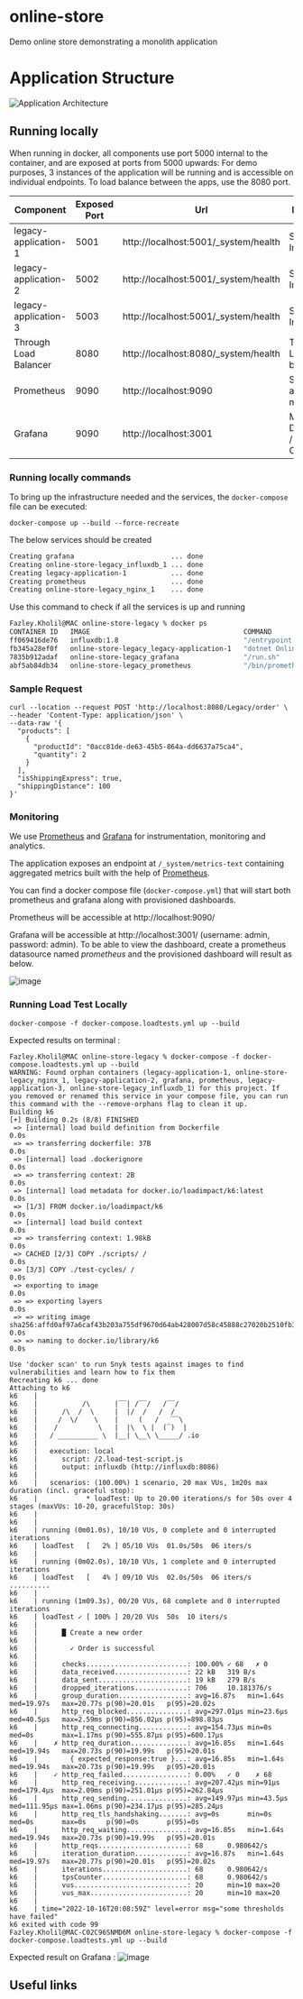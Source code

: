 # online-store
Demo online store demonstrating a monolith application

# Application Structure
![Application Architecture](./resources/online-demo-legacy.png "Application Architecture")


## Running locally

When running in docker, all components use port 5000 internal to the container, and are exposed at ports from 5000 upwards:
For demo purposes, 3 instances of the application will be running and is accessible on individual endpoints.
To load balance between the apps, use the 8080 port.

|Component   | Exposed Port  |  Url |Description |
|---|---|---|---|
| legacy-application-1 | 5001 | http://localhost:5001/_system/health |Service Instance|
| legacy-application-2 | 5002 | http://localhost:5001/_system/health |Service Instance|
| legacy-application-3 | 5003 | http://localhost:5001/_system/health |Service Instance|
| Through Load Balancer | 8080 | http://localhost:8080/_system/health |Through Load balancer|
| Prometheus | 9090 | http://localhost:9090 |Scrapping application metrics|
| Grafana | 9090 | http://localhost:3001 |Metrics Dashbaords / Observability|

### Running locally commands
To bring up the infrastructure needed and the services, the `docker-compose` file can be executed:

```
docker-compose up --build --force-recreate
```

The below services should be created
```bash
Creating grafana                        ... done
Creating online-store-legacy_influxdb_1 ... done
Creating legacy-application-1           ... done
Creating prometheus                     ... done
Creating online-store-legacy_nginx_1    ... done
```

Use this command to check if all the services is up and running
```bash
Fazley.Kholil@MAC online-store-legacy % docker ps
CONTAINER ID   IMAGE                                      COMMAND                  CREATED         STATUS         PORTS                                       NAMES
ff069416de76   influxdb:1.8                               "/entrypoint.sh infl…"   2 minutes ago   Up 2 minutes   0.0.0.0:8086->8086/tcp, :::8086->8086/tcp   online-store-legacy_influxdb_1
fb345a28ef0f   online-store-legacy_legacy-application-1   "dotnet OnlineStore.…"   2 minutes ago   Up 2 minutes   0.0.0.0:5001->5000/tcp, :::5001->5000/tcp   legacy-application-1
7835b912adaf   online-store-legacy_grafana                "/run.sh"                2 minutes ago   Up 2 minutes   0.0.0.0:3001->3000/tcp, :::3001->3000/tcp   grafana
abf5ab84db34   online-store-legacy_prometheus             "/bin/prometheus --c…"   2 minutes ago   Up 2 minutes   0.0.0.0:9090->9090/tcp, :::9090->9090/tcp   prometheus
```

### Sample Request

```
curl --location --request POST 'http://localhost:8080/Legacy/order' \
--header 'Content-Type: application/json' \
--data-raw '{
  "products": [
    {
      "productId": "0acc81de-de63-45b5-864a-dd6637a75ca4",
      "quantity": 2
    }
  ],
  "isShippingExpress": true,
  "shippingDistance": 100
}'
```


### Monitoring

We use [Prometheus](https://prometheus.io/) and [Grafana](https://grafana.com/) for instrumentation, monitoring and analytics.

The application exposes an endpoint at `/_system/metrics-text` containing aggregated metrics built with the help of [Prometheus](https://prometheus.io/).

You can find a docker compose file (`docker-compose.yml`) that will start both prometheus and grafana along with provisioned dashboards.


Prometheus will be accessible at http://localhost:9090/

Grafana will be accessible at http://localhost:3001/ (username: admin, password: admin).
To be able to view the dashboard, create a prometheus datasource named *prometheus* and the provisioned dashboard will result as below.

![image](resources/legacy-app-result.png)

### Running Load Test Locally
```
docker-compose -f docker-compose.loadtests.yml up --build
```

Expected results on terminal : 
```
Fazley.Kholil@MAC online-store-legacy % docker-compose -f docker-compose.loadtests.yml up --build
WARNING: Found orphan containers (legacy-application-1, online-store-legacy_nginx_1, legacy-application-2, grafana, prometheus, legacy-application-3, online-store-legacy_influxdb_1) for this project. If you removed or renamed this service in your compose file, you can run this command with the --remove-orphans flag to clean it up.
Building k6
[+] Building 0.2s (8/8) FINISHED                                                                                                                                                                                                                            
 => [internal] load build definition from Dockerfile                                                                                                                                                                                                   0.0s
 => => transferring dockerfile: 37B                                                                                                                                                                                                                    0.0s
 => [internal] load .dockerignore                                                                                                                                                                                                                      0.0s
 => => transferring context: 2B                                                                                                                                                                                                                        0.0s
 => [internal] load metadata for docker.io/loadimpact/k6:latest                                                                                                                                                                                        0.0s
 => [1/3] FROM docker.io/loadimpact/k6                                                                                                                                                                                                                 0.0s
 => [internal] load build context                                                                                                                                                                                                                      0.0s
 => => transferring context: 1.98kB                                                                                                                                                                                                                    0.0s
 => CACHED [2/3] COPY ./scripts/ /                                                                                                                                                                                                                     0.0s
 => [3/3] COPY ./test-cycles/ /                                                                                                                                                                                                                        0.0s
 => exporting to image                                                                                                                                                                                                                                 0.0s
 => => exporting layers                                                                                                                                                                                                                                0.0s
 => => writing image sha256:affd0af97a6caf43b203a755df9670d64ab428007d58c45888c27020b2510fb3                                                                                                                                                           0.0s
 => => naming to docker.io/library/k6                                                                                                                                                                                                                  0.0s

Use 'docker scan' to run Snyk tests against images to find vulnerabilities and learn how to fix them
Recreating k6 ... done
Attaching to k6
k6    | 
k6    |           /\      |‾‾| /‾‾/   /‾‾/   
k6    |      /\  /  \     |  |/  /   /  /    
k6    |     /  \/    \    |     (   /   ‾‾\  
k6    |    /          \   |  |\  \ |  (‾)  | 
k6    |   / __________ \  |__| \__\ \_____/ .io
k6    | 
k6    |   execution: local
k6    |      script: /2.load-test-script.js
k6    |      output: influxdb (http://influxdb:8086)
k6    | 
k6    |   scenarios: (100.00%) 1 scenario, 20 max VUs, 1m20s max duration (incl. graceful stop):
k6    |            * loadTest: Up to 20.00 iterations/s for 50s over 4 stages (maxVUs: 10-20, gracefulStop: 30s)
k6    | 
k6    | 
k6    | running (0m01.0s), 10/10 VUs, 0 complete and 0 interrupted iterations
k6    | loadTest   [   2% ] 05/10 VUs  01.0s/50s  06 iters/s
k6    | 
k6    | running (0m02.0s), 10/10 VUs, 1 complete and 0 interrupted iterations
k6    | loadTest   [   4% ] 09/10 VUs  02.0s/50s  06 iters/s
..........
k6    | 
k6    | running (1m09.3s), 00/20 VUs, 68 complete and 0 interrupted iterations
k6    | loadTest ✓ [ 100% ] 20/20 VUs  50s  10 iters/s
k6    | 
k6    |      █ Create a new order
k6    | 
k6    |        ✓ Order is successful
k6    | 
k6    |      checks.........................: 100.00% ✓ 68   ✗ 0   
k6    |      data_received..................: 22 kB   319 B/s
k6    |      data_sent......................: 19 kB   279 B/s
k6    |      dropped_iterations.............: 706     10.181376/s
k6    |      group_duration.................: avg=16.87s   min=1.64s  med=19.97s   max=20.77s p(90)=20.01s   p(95)=20.02s  
k6    |      http_req_blocked...............: avg=297.01µs min=23.6µs med=40.5µs   max=2.59ms p(90)=856.02µs p(95)=898.83µs
k6    |      http_req_connecting............: avg=154.73µs min=0s     med=0s       max=1.17ms p(90)=555.87µs p(95)=600.17µs
k6    |    ✗ http_req_duration..............: avg=16.85s   min=1.64s  med=19.94s   max=20.73s p(90)=19.99s   p(95)=20.01s  
k6    |        { expected_response:true }...: avg=16.85s   min=1.64s  med=19.94s   max=20.73s p(90)=19.99s   p(95)=20.01s  
k6    |    ✓ http_req_failed................: 0.00%   ✓ 0    ✗ 68  
k6    |      http_req_receiving.............: avg=207.42µs min=91µs   med=179.4µs  max=2.09ms p(90)=251.01µs p(95)=262.84µs
k6    |      http_req_sending...............: avg=149.97µs min=43.5µs med=111.95µs max=1.06ms p(90)=234.17µs p(95)=285.24µs
k6    |      http_req_tls_handshaking.......: avg=0s       min=0s     med=0s       max=0s     p(90)=0s       p(95)=0s      
k6    |      http_req_waiting...............: avg=16.85s   min=1.64s  med=19.94s   max=20.73s p(90)=19.99s   p(95)=20.01s  
k6    |      http_reqs......................: 68      0.980642/s
k6    |      iteration_duration.............: avg=16.87s   min=1.64s  med=19.97s   max=20.77s p(90)=20.01s   p(95)=20.02s  
k6    |      iterations.....................: 68      0.980642/s
k6    |      tpsCounter.....................: 68      0.980642/s
k6    |      vus............................: 20      min=10 max=20
k6    |      vus_max........................: 20      min=10 max=20
k6    | 
k6    | time="2022-10-16T20:08:59Z" level=error msg="some thresholds have failed"
k6 exited with code 99
Fazley.Kholil@MAC-C02C96SNMD6M online-store-legacy % docker-compose -f docker-compose.loadtests.yml up --build
```

Expected result on Grafana :
![image](resources/legacy-influx-result.png)

## Useful links
